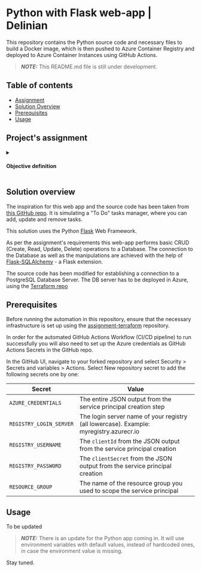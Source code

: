 # Python with Flask web-app | Delinian

This repository contains the Python source code and necessary files to build a Docker image, which is then pushed to Azure Container Registry and deployed to Azure Container Instances using GitHub Actions.

> **_NOTE:_** This README.md file is still under development.


## Table of contents

- [Assignment](#objective-definition)
- [Solution Overview](#solution-overview)
- [Prerequisites](#prerequisites)
- [Usage](#usage)


## Project's assignment
<details><summary>

#### Objective definition</h4></summary>
Fork a repository that contains a simple web application or generate one yourself inside GitHub. The stack is up to you and what you feel comfortable with as long as you have:
* An API or Web App
* Optional: Deploy a relational database to Azure and link it to the web app or API
* Optional: Perform simple read/write operations
* Containerise the application and create a docker image and upload it to Azure Container Registry.
* Strictly Optional: Include in-memory storage like Redis if your app has the functionality for it.

#### CI/CD Pipeline using GitHub Actions
Write a GitHub Actions workflow that performs the following steps:
* Checkout the code.
* Build the docker image.
* Upload docker image
* Deploy it to Azure Container instance or Azure Container app.
* Configure Environment Variables & Connection Strings

#### Deploy the environment using Terraform Azurerm provider and push the .tf files in GitHub repository.
The pipeline should only deploy to Azure when the changes are merged via approved Pull Request to the production branch of choice. 
 
In a situation where you cannot complete the whole task, you can still be given the chance to talk about the challenges and how you would have solved the problems / implemented solutions even though they are incomplete. **Expected time for completion(Monday)**
 
Write a README.md file documenting how the CI/CD pipeline works, and any prerequisites for running it, including the docker image
Submit the repository being public or if private be willing to provide access.
</details>


## Solution overview
The inspiration for this web app and the source code has been taken from <a href="https://github.com/jakerieger/FlaskIntroduction">this GitHub repo</a>. It is simulating a "To Do" tasks manager, where you can add, update and remove tasks.

This solution uses the Python <a href="https://flask.palletsprojects.com/en/3.0.x/">Flask</a> Web Framework.

As per the assignment's requirements this web-app performs basic CRUD (Create, Read, Update, Delete) operations to a Database. The connection to the Database as well as the manipulations are achieved with the help of <a href="https://flask-sqlalchemy.palletsprojects.com/en/3.1.x/">Flask-SQLAlchemy</a> - a Flask extension.

The source code has been modified <!--to read environment variables-->for establishing a connection to a PostgreSQL Database Server. The DB server has to be deployed in Azure, using the <a href="https://github.com/peshhe/assignment-terraform">Terraform repo</a> 

## Prerequisites

Before running the automation in this repository, ensure that the necessary infrastructure is set up using the [assignment-terraform](https://github.com/peshhe/assignment-terraform) repository.

In order for the automated GitHub Actions Workflow (CI/CD pipeline) to run successfully you will also need to set up the Azure credentials as GitHub Actions Secrets in the GitHub repo.

In the GitHub UI, navigate to your forked repository and select Security > Secrets and variables > Actions. Select New repository secret to add the following secrets one by one:

|Secret|Value|
|---|---|
|`AZURE_CREDENTIALS`| The entire JSON output from the service principal creation step
|`REGISTRY_LOGIN_SERVER`| The login server name of your registry (all lowercase). Example: myregistry.azurecr.io
|`REGISTRY_USERNAME`| The `clientId` from the JSON output from the service principal creation
|`REGISTRY_PASSWORD`| The `clientSecret` from the JSON output from the service principal creation
|`RESOURCE_GROUP`| The name of the resource group you used to scope the service principal

## Usage
To be updated
> **_NOTE:_** There is an update for the Python app coming in. It will use environment variables with default values, instead of hardcoded ones, in case the environment value is missing.

Stay tuned.